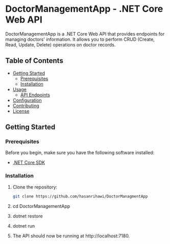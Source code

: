 # DoctorManagementApp - .NET Core Web API

DoctorManagementApp is a .NET Core Web API that provides endpoints for managing doctors' information. It allows you to perform CRUD (Create, Read, Update, Delete) operations on doctor records.

## Table of Contents

- [Getting Started](#getting-started)
  - [Prerequisites](#prerequisites)
  - [Installation](#installation)
- [Usage](#usage)
  - [API Endpoints](#api-endpoints)
- [Configuration](#configuration)
- [Contributing](#contributing)
- [License](#license)

## Getting Started

### Prerequisites

Before you begin, make sure you have the following software installed:

- [.NET Core SDK](https://dotnet.microsoft.com/download)

### Installation

1. Clone the repository:

   ```sh
   git clone https://github.com/hasanrihawi/DoctorManagmentApp

2. cd DoctorManagementApp
3. dotnet restore
4. dotnet run
5. The API should now be running at http://localhost:7180.
